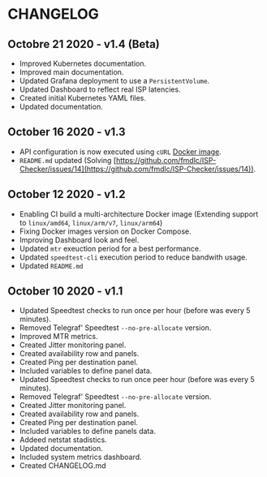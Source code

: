 # CHANGELOG

## Octobre 21 2020 - v1.4 (Beta)
* Improved Kubernetes documentation.
* Improved main documentation.
* Updated Grafana deployment to use a `PersistentVolume`.
* Updated Dashboard to reflect real ISP latencies.
* Created initial Kubernetes YAML files.
* Updated documentation.

## October 16 2020 - v1.3
* API configuration is now executed using `cURL` [Docker image](https://hub.docker.com/r/curlimages/curl).
* `README.md` updated (Solving [https://github.com/fmdlc/ISP-Checker/issues/14](https://github.com/fmdlc/ISP-Checker/issues/14)).

## October 12 2020 - v1.2
* Enabling CI build a multi-architecture Docker image (Extending support to `linux/amd64`, `linux/arm/v7`, `linux/arm64`)
* Fixing Docker images version on Docker Compose.
* Improving Dashboard look and feel.
* Updated `mtr` exeuction period for a best performance.
* Updated `speedtest-cli` execution period to reduce bandwith usage.
* Updated `README.md`

## October 10 2020 - v1.1

* Updated Speedtest checks to run once per hour (before was every 5 minutes).
* Removed Telegraf' Speedtest `--no-pre-allocate` version.
* Improved MTR metrics.
* Created Jitter monitoring panel.
* Created availability row and panels.
* Created Ping per destination panel.
* Included variables to define panel data.
* Updated Speedtest checks to run once peer hour (before was every 5 minutes).
* Removed Telegraf' Speedtest `--no-pre-allocate` version.
* Created Jitter monitoring panel.
* Created availability row and panels.
* Created Ping per destination panel.
* Included variables to define panels data.
* Addeed netstat stadistics.
* Updated documentation.
* Included system metrics dashboard.
* Created CHANGELOG.md
